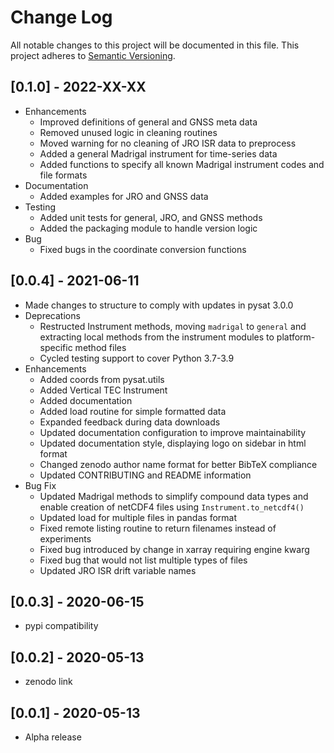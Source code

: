 # Change Log
All notable changes to this project will be documented in this file.
This project adheres to [Semantic Versioning](https://semver.org/).

## [0.1.0] - 2022-XX-XX
- Enhancements
   - Improved definitions of general and GNSS meta data
   - Removed unused logic in cleaning routines
   - Moved warning for no cleaning of JRO ISR data to preprocess
   - Added a general Madrigal instrument for time-series data
   - Added functions to specify all known Madrigal instrument codes and
     file formats
- Documentation
   - Added examples for JRO and GNSS data
- Testing
   - Added unit tests for general, JRO, and GNSS methods
   - Added the packaging module to handle version logic
- Bug
   - Fixed bugs in the coordinate conversion functions

## [0.0.4] - 2021-06-11
- Made changes to structure to comply with updates in pysat 3.0.0
- Deprecations
  - Restructed Instrument methods, moving `madrigal` to `general` and extracting
    local methods from the instrument modules to platform-specific method files
  - Cycled testing support to cover Python 3.7-3.9
- Enhancements
  - Added coords from pysat.utils
  - Added Vertical TEC Instrument
  - Added documentation
  - Added load routine for simple formatted data
  - Expanded feedback during data downloads
  - Updated documentation configuration to improve maintainability
  - Updated documentation style, displaying logo on sidebar in html format
  - Changed zenodo author name format for better BibTeX compliance
  - Updated CONTRIBUTING and README information
- Bug Fix
  - Updated Madrigal methods to simplify compound data types and enable
    creation of netCDF4 files using `Instrument.to_netcdf4()`
  - Updated load for multiple files in pandas format
  - Fixed remote listing routine to return filenames instead of experiments
  - Fixed bug introduced by change in xarray requiring engine kwarg
  - Fixed bug that would not list multiple types of files
  - Updated JRO ISR drift variable names

## [0.0.3] - 2020-06-15
- pypi compatibility

## [0.0.2] - 2020-05-13
- zenodo link

## [0.0.1] - 2020-05-13
- Alpha release
